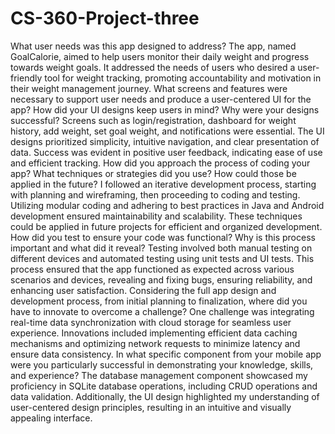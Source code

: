 # CS-360-Project-three
What user needs was this app designed to address?
The app, named GoalCalorie, aimed to help users monitor their daily weight and progress towards weight goals. It addressed the needs of users who desired a user-friendly tool for weight tracking, promoting accountability and motivation in their weight management journey.
What screens and features were necessary to support user needs and produce a user-centered UI for the app? How did your UI designs keep users in mind? Why were your designs successful?
Screens such as login/registration, dashboard for weight history, add weight, set goal weight, and notifications were essential. The UI designs prioritized simplicity, intuitive navigation, and clear presentation of data. Success was evident in positive user feedback, indicating ease of use and efficient tracking.
How did you approach the process of coding your app? What techniques or strategies did you use? How could those be applied in the future?
I followed an iterative development process, starting with planning and wireframing, then proceeding to coding and testing. Utilizing modular coding and adhering to best practices in Java and Android development ensured maintainability and scalability. These techniques could be applied in future projects for efficient and organized development.
How did you test to ensure your code was functional? Why is this process important and what did it reveal?
Testing involved both manual testing on different devices and automated testing using unit tests and UI tests. This process ensured that the app functioned as expected across various scenarios and devices, revealing and fixing bugs, ensuring reliability, and enhancing user satisfaction.
Considering the full app design and development process, from initial planning to finalization, where did you have to innovate to overcome a challenge?
One challenge was integrating real-time data synchronization with cloud storage for seamless user experience. Innovations included implementing efficient data caching mechanisms and optimizing network requests to minimize latency and ensure data consistency.
In what specific component from your mobile app were you particularly successful in demonstrating your knowledge, skills, and experience?
The database management component showcased my proficiency in SQLite database operations, including CRUD operations and data validation. Additionally, the UI design highlighted my understanding of user-centered design principles, resulting in an intuitive and visually appealing interface.
